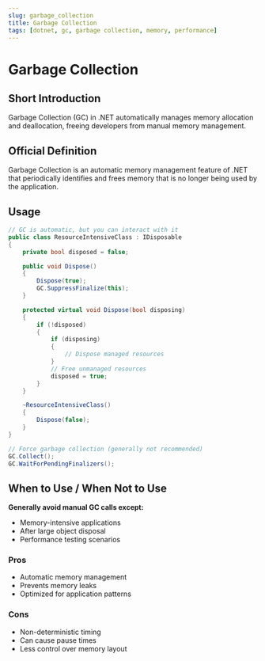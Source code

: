 ```yaml
---
slug: garbage_collection
title: Garbage Collection
tags: [dotnet, gc, garbage collection, memory, performance]
---
```


# Garbage Collection

## Short Introduction

Garbage Collection (GC) in .NET automatically manages memory allocation and deallocation, freeing developers from manual memory management.

## Official Definition

Garbage Collection is an automatic memory management feature of .NET that periodically identifies and frees memory that is no longer being used by the application.

## Usage

```csharp
// GC is automatic, but you can interact with it
public class ResourceIntensiveClass : IDisposable
{
    private bool disposed = false;

    public void Dispose()
    {
        Dispose(true);
        GC.SuppressFinalize(this);
    }

    protected virtual void Dispose(bool disposing)
    {
        if (!disposed)
        {
            if (disposing)
            {
                // Dispose managed resources
            }
            // Free unmanaged resources
            disposed = true;
        }
    }

    ~ResourceIntensiveClass()
    {
        Dispose(false);
    }
}

// Force garbage collection (generally not recommended)
GC.Collect();
GC.WaitForPendingFinalizers();
```

## When to Use / When Not to Use

**Generally avoid manual GC calls except:**

- Memory-intensive applications
- After large object disposal
- Performance testing scenarios

### Pros

- Automatic memory management
- Prevents memory leaks
- Optimized for application patterns

### Cons

- Non-deterministic timing
- Can cause pause times
- Less control over memory layout
